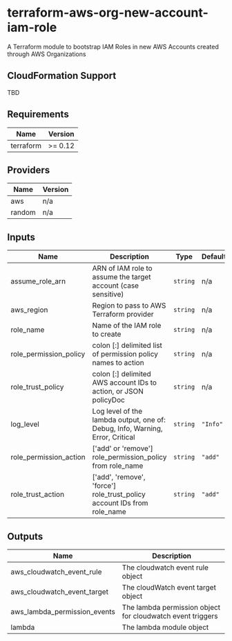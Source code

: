 # terraform-aws-org-new-account-iam-role

A Terraform module to bootstrap IAM Roles in new AWS Accounts created through AWS Organizations

## CloudFormation Support

TBD

<!-- BEGIN TFDOCS -->
## Requirements

| Name | Version |
|------|---------|
| terraform | >= 0.12 |

## Providers

| Name | Version |
|------|---------|
| aws | n/a |
| random | n/a |

## Inputs

| Name | Description | Type | Default | Required |
|------|-------------|------|---------|:--------:|
| assume\_role\_arn | ARN of IAM role to assume the target account (case sensitive) | `string` | n/a | yes |
| aws\_region | Region to pass to AWS Terraform provider | `string` | n/a | yes |
| role\_name | Name of the IAM role to create | `string` | n/a | yes |
| role\_permission\_policy | colon [:] delimited list of permission policy names to action | `string` | n/a | yes |
| role\_trust\_policy | colon [:] delimited AWS account IDs to action, or JSON policyDoc | `string` | n/a | yes |
| log\_level | Log level of the lambda output, one of: Debug, Info, Warning, Error, Critical | `string` | `"Info"` | no |
| role\_permission\_action | ['add' or 'remove'] role\_permission\_policy from role\_name | `string` | `"add"` | no |
| role\_trust\_action | ['add', 'remove', 'force'] role\_trust\_policy account IDs from role\_name | `string` | `"add"` | no |

## Outputs

| Name | Description |
|------|-------------|
| aws\_cloudwatch\_event\_rule | The cloudwatch event rule object |
| aws\_cloudwatch\_event\_target | The cloudWatch event target object |
| aws\_lambda\_permission\_events | The lambda permission object for cloudwatch event triggers |
| lambda | The lambda module object |

<!-- END TFDOCS -->
